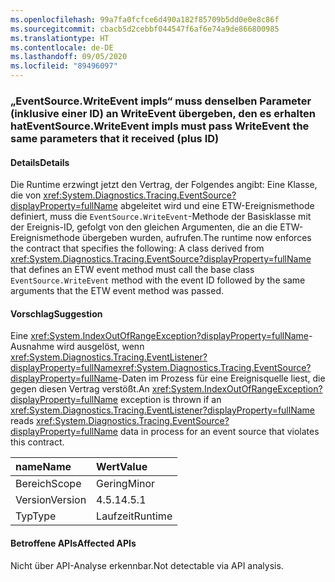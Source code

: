 ```yaml
---
ms.openlocfilehash: 99a7fa0fcfce6d490a182f85709b5dd0e0e8c86f
ms.sourcegitcommit: cbacb5d2cebbf044547f6af6e74a9de866800985
ms.translationtype: HT
ms.contentlocale: de-DE
ms.lasthandoff: 09/05/2020
ms.locfileid: "89496097"
---
```

### <a name="eventsourcewriteevent-impls-must-pass-writeevent-the-same-parameters-that-it-received-plus-id"></a><span data-ttu-id="90553-101">„EventSource.WriteEvent impls“ muss denselben Parameter (inklusive einer ID) an WriteEvent übergeben, den es erhalten hat</span><span class="sxs-lookup"><span data-stu-id="90553-101">EventSource.WriteEvent impls must pass WriteEvent the same parameters that it received (plus ID)</span></span>

#### <a name="details"></a><span data-ttu-id="90553-102">Details</span><span class="sxs-lookup"><span data-stu-id="90553-102">Details</span></span>

<span data-ttu-id="90553-103">Die Runtime erzwingt jetzt den Vertrag, der Folgendes angibt: Eine Klasse, die von <xref:System.Diagnostics.Tracing.EventSource?displayProperty=fullName> abgeleitet wird und eine ETW-Ereignismethode definiert, muss die <code>EventSource.WriteEvent</code>-Methode der Basisklasse mit der Ereignis-ID, gefolgt von den gleichen Argumenten, die an die ETW-Ereignismethode übergeben wurden, aufrufen.</span><span class="sxs-lookup"><span data-stu-id="90553-103">The runtime now enforces the contract that specifies the following: A class derived from <xref:System.Diagnostics.Tracing.EventSource?displayProperty=fullName> that defines an ETW event method must call the base class <code>EventSource.WriteEvent</code> method with the event ID followed by the same arguments that the ETW event method was passed.</span></span>

#### <a name="suggestion"></a><span data-ttu-id="90553-104">Vorschlag</span><span class="sxs-lookup"><span data-stu-id="90553-104">Suggestion</span></span>

<span data-ttu-id="90553-105">Eine <xref:System.IndexOutOfRangeException?displayProperty=fullName>-Ausnahme wird ausgelöst, wenn <xref:System.Diagnostics.Tracing.EventListener?displayProperty=fullName><xref:System.Diagnostics.Tracing.EventSource?displayProperty=fullName>-Daten im Prozess für eine Ereignisquelle liest, die gegen diesen Vertrag verstößt.</span><span class="sxs-lookup"><span data-stu-id="90553-105">An <xref:System.IndexOutOfRangeException?displayProperty=fullName> exception is thrown if an <xref:System.Diagnostics.Tracing.EventListener?displayProperty=fullName> reads <xref:System.Diagnostics.Tracing.EventSource?displayProperty=fullName> data in process for an event source that violates this contract.</span></span>

| <span data-ttu-id="90553-106">name</span><span class="sxs-lookup"><span data-stu-id="90553-106">Name</span></span>    | <span data-ttu-id="90553-107">Wert</span><span class="sxs-lookup"><span data-stu-id="90553-107">Value</span></span>       |
|:--------|:------------|
| <span data-ttu-id="90553-108">Bereich</span><span class="sxs-lookup"><span data-stu-id="90553-108">Scope</span></span>   |<span data-ttu-id="90553-109">Gering</span><span class="sxs-lookup"><span data-stu-id="90553-109">Minor</span></span>|
|<span data-ttu-id="90553-110">Version</span><span class="sxs-lookup"><span data-stu-id="90553-110">Version</span></span>|<span data-ttu-id="90553-111">4.5.1</span><span class="sxs-lookup"><span data-stu-id="90553-111">4.5.1</span></span>|
|<span data-ttu-id="90553-112">Typ</span><span class="sxs-lookup"><span data-stu-id="90553-112">Type</span></span>|<span data-ttu-id="90553-113">Laufzeit</span><span class="sxs-lookup"><span data-stu-id="90553-113">Runtime</span></span>|

#### <a name="affected-apis"></a><span data-ttu-id="90553-114">Betroffene APIs</span><span class="sxs-lookup"><span data-stu-id="90553-114">Affected APIs</span></span>

<span data-ttu-id="90553-115">Nicht über API-Analyse erkennbar.</span><span class="sxs-lookup"><span data-stu-id="90553-115">Not detectable via API analysis.</span></span>

<!--

#### Affected APIs

Not detectable via API analysis.

-->
